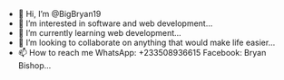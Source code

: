 - 👋 Hi, I’m @BigBryan19
- 👀 I’m interested in software and web development...
- 🌱 I’m currently learning web development...
- 💞️ I’m looking to collaborate on anything that would make life easier...
- 📫 How to reach me WhatsApp: +233508936615  Facebook: Bryan Bishop...

<!---
BigBryan19/BigBryan19 is a ✨ special ✨ repository because its `README.md` (this file) appears on your GitHub profile.
You can click the Preview link to take a look at your changes.
--->
